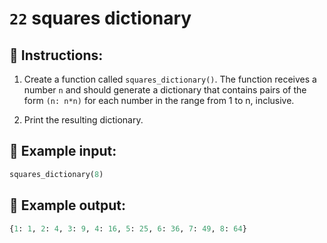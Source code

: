 # `22` squares dictionary

## 📝 Instructions:

1. Create a function called `squares_dictionary()`. The function receives a number `n` and should generate a dictionary that contains pairs of the form `(n: n*n)` for each number in the range from 1 to n, inclusive.

2. Print the resulting dictionary.

## 📎 Example input:

```py
squares_dictionary(8)
```

## 📎 Example output:

```py
{1: 1, 2: 4, 3: 9, 4: 16, 5: 25, 6: 36, 7: 49, 8: 64}
```
